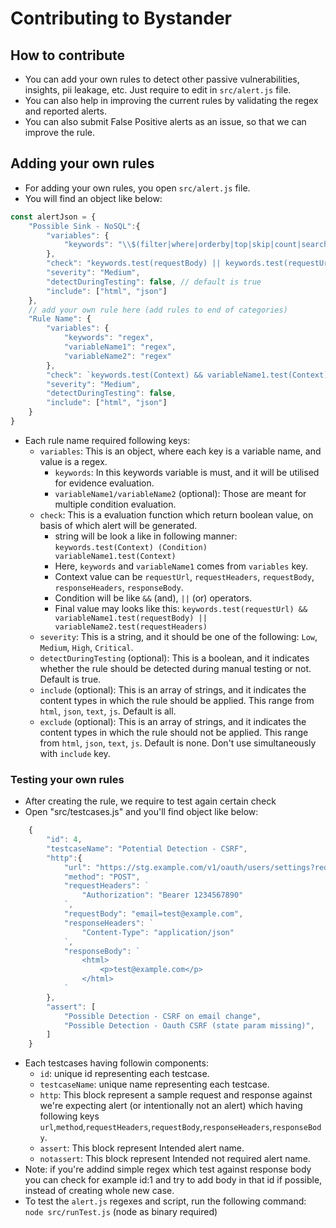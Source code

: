# Contributing to Bystander

## How to contribute
- You can add your own rules to detect other passive vulnerabilities, insights, pii leakage, etc. Just require to edit in `src/alert.js` file.
- You can also help in improving the current rules by validating the regex and reported alerts.
- You can also submit False Positive alerts as an issue, so that we can improve the rule.

## Adding your own rules
- For adding your own rules, you open `src/alert.js` file.
- You will find an object like below:
```js
const alertJson = {
    "Possible Sink - NoSQL":{
        "variables": {
            "keywords": "\\$(filter|where|orderby|top|skip|count|search|format|select|expand|inlinecount|value|eq|ne|gt|lt|ge|le|and|or|not)"
        },
        "check": "keywords.test(requestBody) || keywords.test(requestUrl)",
        "severity": "Medium",
        "detectDuringTesting": false, // default is true
        "include": ["html", "json"]
    },
    // add your own rule here (add rules to end of categories)
    "Rule Name": {
        "variables": {
            "keywords": "regex",
            "variableName1": "regex",
            "variableName2": "regex"
        },
        "check": `keywords.test(Context) && variableName1.test(Context) || variableName2.test(Context)`,
        "severity": "Medium",
        "detectDuringTesting": false,
        "include": ["html", "json"]
    }
}
```
- Each rule name required following keys:
    - `variables`: This is an object, where each key is a variable name, and value is a regex.
        - `keywords`: In this keywords variable is must, and it will be utilised for evidence evaluation.
        - `variableName1/variableName2` (optional): Those are meant for multiple condition evaluation.
    - `check`: This is a evaluation function which return boolean value, on basis of which alert will be generated.
        - string will be look a like in following manner: `keywords.test(Context) (Condition) variableName1.test(Context)`
        - Here, `keywords` and `variableName1` comes from `variables` key.
        - Context value can be `requestUrl`, `requestHeaders`, `requestBody`, `responseHeaders`, `responseBody`.
        - Condition will be like `&&` (and), `||` (or) operators.
        - Final value may looks like this: `keywords.test(requestUrl) && variableName1.test(requestBody) || variableName2.test(requestHeaders)`
    - `severity`: This is a string, and it should be one of the following: `Low`, `Medium`, `High`, `Critical`.
    - `detectDuringTesting` (optional): This is a boolean, and it indicates whether the rule should be detected during manual testing or not. Default is true.
    - `include` (optional): This is an array of strings, and it indicates the content types in which the rule should be applied. This range from `html`, `json`, `text`, `js`. Default is all.
    - `exclude` (optional): This is an array of strings, and it indicates the content types in which the rule should not be applied. This range from `html`, `json`, `text`, `js`. Default is none. Don't use simultaneously with `include` key.

### Testing your own rules
- After creating the rule, we require to test again certain check
- Open "src/testcases.js" and you'll find object like below:
```js
    {
        "id": 4,
        "testcaseName": "Potential Detection - CSRF",
        "http":{
            "url": "https://stg.example.com/v1/oauth/users/settings?redirect_uri=https://google.com&response_type=code&client_id=1234567890",
            "method": "POST",
            "requestHeaders": `
                "Authorization": "Bearer 1234567890"
            `,
            "requestBody": "email=test@example.com",
            "responseHeaders": `
                "Content-Type": "application/json"
            `,
            "responseBody": `
                <html>
                    <p>test@example.com</p>
                </html>
            `
        },
        "assert": [
            "Possible Detection - CSRF on email change",
            "Possible Detection - Oauth CSRF (state param missing)",
        ]
    }
```
- Each testcases having followin components:
    - `id`: unique id representing each testcase.
    - `testcaseName`: unique name representing each testcase.
    - `http`: This block represent a sample request and response against we're expecting alert (or intentionally not an alert) which having following keys `url`,`method`,`requestHeaders`,`requestBody`,`responseHeaders`,`responseBody`.
    - `assert`: This block represent Intended alert name.
    - `notassert`: This block represent Intended not required alert name.
- Note: if you're addind simple regex which test against response body you can check for example id:1 and try to add body in that id if possible, instead of creating whole new case.
- To test the `alert.js` regexes and script, run the following command: `node src/runTest.js` (node as binary required)